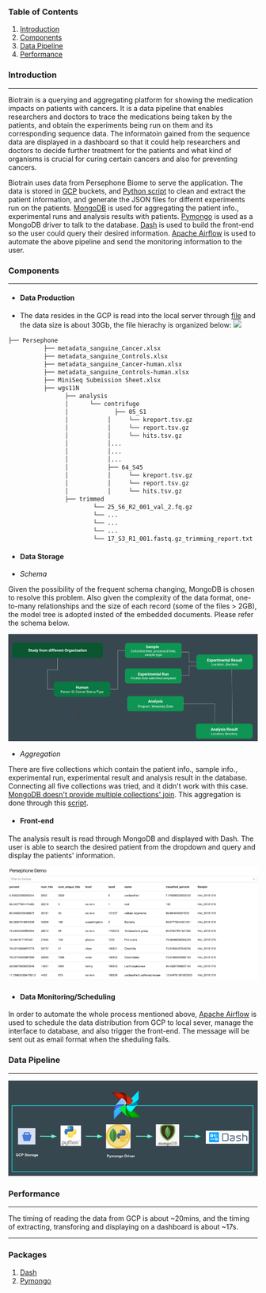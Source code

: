 ### Table of Contents

1. [Introduction](https://github.com/mzcolor001/Insight-DE-Project-Boston-2019/tree/branch-1#introduction)
2. [Components](https://github.com/mzcolor001/Insight-DE-Project-Boston-2019/tree/branch-1#components)
3. [Data Pipeline](https://github.com/mzcolor001/Insight-DE-Project-Boston-2019/tree/branch-1#data-pipeline)
4. [Performance](https://github.com/mzcolor001/Insight-DE-Project-Boston-2019/tree/branch-1#performance)

### Introduction
__________________________________________________________________________________________________

Biotrain is a querying and aggregating platform for showing the medication impacts on patients with cancers. It is a data pipeline that enables researchers and doctors to trace the medications being taken by the patients, and obtain the experiments being run on them and its corresponding sequence data. The informatoin gained from the sequence data are displayed in a dashboard so that it could help researchers and doctors to decide further treatment for the patients and what kind of organisms is crucial for curing certain cancers and also for preventing cancers.

Biotrain uses data from Persephone Biome to serve the application. The data is stored in [GCP](https://cloud.google.com/) buckets, and [Python script](https://github.com/mzcolor001/Insight-DE-Project-Boston-2019/tree/branch-1/Code) to clean and extract the patient information, and generate the JSON files for differnt experiments run on the patients. [MongoDB](https://www.mongodb.com/) is used for aggregating the patient info., experimental runs and analysis results with patients. [Pymongo](https://api.mongodb.com/python/current/) is used as a MongoDB driver to talk to the database. [Dash](https://dash.plot.ly/) is used to build the front-end so the user could query their desired information. [Apache Airflow](www.airflow.org) is used to automate the above pipeline and send the monitoring information to the user.

### Components
__________________________________________________________________________________________________
  * #### Data Production

  - The data resides in the GCP is read into the local server through [file](https://github.com/mzcolor001/Insight-DE-Project-Boston-2019/blob/branch-1/tools/GCP/GCP.sh) and the data size is about 30Gb, the file hierachy is organized below:
 ![](assets/README-91d3ef4d.png)

```
├── Persephone
          ├── metadata_sanguine_Cancer.xlsx
          ├── metadata_sanguine_Controls.xlsx
          ├── metadata_sanguine_Cancer-human.xlsx
          ├── metadata_sanguine_Controls-human.xlsx
          ├── MiniSeq Submission Sheet.xlsx
          ├── wgs11N
                ├── analysis
                │      └── centrifuge
                │ 		      ├── 05_S1
                │           │     └── kreport.tsv.gz
                │           │     └── report.tsv.gz
                │           │     └── hits.tsv.gz
                │           │...
                │           │...
                │           │...
                │           ├── 64_S45
                │           │     └── kreport.tsv.gz
                │           │     └── report.tsv.gz
                │           │     └── hits.tsv.gz
                ├── trimmed
                        └── 25_S6_R2_001_val_2.fq.gz
                        └── ...
                        └── ...
                        └── ...
                        └── 17_S3_R1_001.fastq.gz_trimming_report.txt
```
  * #### Data Storage
  - *Schema*

 Given the possibility of the frequent schema changing, MongoDB is chosen to resolve this problem. Also given the complexity of the data format, one-to-many relationships and the size of each record (some of the files > 2GB), the model tree is adopted insted of the embedded documents.
 Please refer the schema below.


![](assets/README-26471149.png)


  - *Aggregation*

 There are five collections which contain the patient info., sample info., experimental run, experimental result and analysis result in the database. Connecting all five collections was tried, and it didn't work with this case. [MongoDB doesn't provide multiple collections' join](https://docs.mongodb.com/manual/reference/operator/aggregation/lookup/#pipe._S_lookup). This aggregation is done through this [script](https://github.com/mzcolor001/Insight-DE-Project-Boston-2019/blob/branch-1/src/MongoDBinsert.py).

  - #### Front-end

 The analysis result is read through MongoDB and displayed with Dash. The user is able to search the desired patient from the dropdown and query and display the patients' information.


![](assets/README-306855a1.png)

  - #### Data Monitoring/Scheduling
 In order to automate the whole process mentioned above, [Apache Airflow](www.airflow.org) is used to schedule the data distribution from GCP to local sever, manage the interface to database, and also trigger the front-end. The message will be sent out as email format when the sheduling fails.

### Data Pipeline
__________________________________________________________________________________________________

![](assets/README-d6e4923e.png)

### Performance
__________________________________________________________________________________________________
The timing of reading the data from GCP is about ~20mins, and the timing of extracting, transforing and displaying on a dashboard is about ~17s.


__________________________________________________________________________________________________

### Packages
1. [Dash](https://dash.plot.ly/)
2. [Pymongo](https://api.mongodb.com/python/current/)
